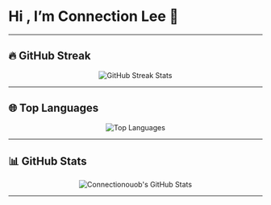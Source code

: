 # Hi , I’m Connection Lee 👋


---

## 🔥 GitHub Streak

<p align="center">
  <img src="https://github-readme-streak-stats.herokuapp.com/?user=Connectionouob&theme=highcontrast" alt="GitHub Streak Stats" />
</p>

---

## 🌐 Top Languages

<p align="center">
  <img src="https://github-readme-stats.vercel.app/api/top-langs/?username=Connectionouob&theme=highcontrast&langs_count=20&layout=compact" alt="Top Languages" />
</p>

---

## 📊 GitHub Stats

<p align="center">
  <img src="https://github-readme-stats.vercel.app/api?username=Connectionouob&show_icons=true&theme=highcontrast" alt="Connectionouob's GitHub Stats" />
</p>

---

